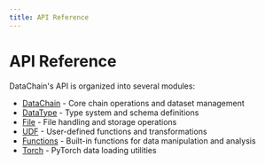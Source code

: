 ```yaml
---
title: API Reference
---
```


# API Reference

DataChain's API is organized into several modules:

- [DataChain](./datachain.md) - Core chain operations and dataset management
- [DataType](./datatype.md) - Type system and schema definitions
- [File](./file.md) - File handling and storage operations
- [UDF](./udf.md) - User-defined functions and transformations
- [Functions](./func.md) - Built-in functions for data manipulation and analysis
- [Torch](./torch.md) - PyTorch data loading utilities
